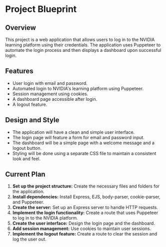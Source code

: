 
# Project Blueprint

## Overview

This project is a web application that allows users to log in to the NVIDIA learning platform using their credentials. The application uses Puppeteer to automate the login process and then displays a dashboard upon successful login.

## Features

*   User login with email and password.
*   Automated login to NVIDIA's learning platform using Puppeteer.
*   Session management using cookies.
*   A dashboard page accessible after login.
*   A logout feature.

## Design and Style

*   The application will have a clean and simple user interface.
*   The login page will feature a form for email and password input.
*   The dashboard will be a simple page with a welcome message and a logout button.
*   Styling will be done using a separate CSS file to maintain a consistent look and feel.

## Current Plan

1.  **Set up the project structure:** Create the necessary files and folders for the application.
2.  **Install dependencies:** Install Express, EJS, body-parser, cookie-parser, and Puppeteer.
3.  **Create the server:** Set up an Express server to handle HTTP requests.
4.  **Implement the login functionality:** Create a route that uses Puppeteer to log in to the NVIDIA platform.
5.  **Create the user interface:** Design the login page and the dashboard.
6.  **Add session management:** Use cookies to maintain user sessions.
7.  **Implement the logout feature:** Create a route to clear the session and log the user out.

